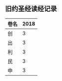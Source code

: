 ## 旧约圣经读经记录 ##

| 卷名 | 2018 |
| ---- | ---- |
| 创   |    3 |
| 出   |    3 |
| 利   |    3 |
| 民   |    3 |
| 申   |    3 |
